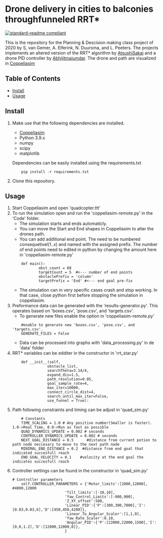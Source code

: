 # Drone delivery in cities to balconies throughfunneled RRT*

[![standard-readme compliant](https://img.shields.io/badge/readme%20style-standard-brightgreen.svg?style=flat-square)](https://github.com/RichardLitt/standard-readme)

This is the repository for the Planning & Descision making class project of 2020 by S, van Gemer, A. Elferink, N. Duursma, and L. Peeters.
The projects implements an altered version of the RRT* algorithm by [AtsushiSakai](https://github.com/AtsushiSakai/PythonRobotics) and a drone PID controller by [Abhijitmajumdar](https://github.com/abhijitmajumdar/Quadcopter_simulator).
The drone and path are visualized in [Coppeliasim](https://www.coppeliarobotics.com/)

## Table of Contents

- [Install](#install)
- [Usage](#usage)

## Install
1. Make use that the following dependencies are installed.

	- [Coppeliasim](https://www.coppeliarobotics.com/)
	- Python 3.9.x
	- numpy
	- scipy
	- matplotlib

	Dependencies can be easily installed using the requirements.txt
	```
		pip install -r requirements.txt
	```

2. Clone this repository.

## Usage

1. Start Coppeliasim and open 'quadcopter.ttt'
2. To run the simulation open and run the 'coppeliasim-remote.py' in the 'Code' folder.
	- The simulation starts and ends automaticly.
	- You can move the Start and End shapes in Coppeliasim to alter the drones path.
	- You can add additional end point. The need to be numbered consequetivel(1..x) and named with the assigned prefix.
		The number of end points need to edited in python by changing the amount here in 'coppeliasim-remote.py'
	```
		def main():
    			obst_count = 68
    			targetCount = 5  #<--- number of end points
    			obstaclePrefix = 'column'
    			targetPrefix = 'End' #<--- end goal pre-fix
	```
	- The simulation can in very specific cases crash and stop working. In that case, close python first before stopping the simulation in coppeliasim.
3. Preformance data can be generated with the 'results-generator.py'. This operates based on 'boxes.csv', 'pose.csv', and 'targets.csv'.
	- To generate new files enable the option in 'coppeliasim-remote.py'
	```
		#enable to generate new 'boxes.csv', 'pose.csv', and 'targets.csv'.
		GENERATE_FILES = False
	```
	- Data can be processed into graphs with 'data_processing.py' in de 'data' folder
4. RRT* variables can be edditer in the constructor in 'rrt_star.py'
	```
		def __init__(self,
                 	obstacle_list,
                 	searchTheta=3.14/4,
                 	expand_dis=1.5,
                 	path_resolution=0.05,
                 	goal_sample_rate=4,
                 	max_iter=10000,
                 	connect_circle_dist=4,
                 	search_until_max_iter=False,
                 	use_funnel = True):
	```
5. Path following constraints and timing can be adjust in 'quad_sim.py'
	```
		# Constants
		TIME_SCALING = 1.0 # Any positive number(Smaller is faster). 1.0->Real Time, 0.0->Run as fast as possible
		QUAD_DYNAMICS_UPDATE = 0.002 # seconds
		CONTROLLER_DYNAMICS_UPDATE = 0.002 # seconds
		NEXT_GOAL_DISTANCE = 0.5      #distance from current potion to path node neccesary to move to the next path node
		MINIMAL_END_DISTANCE = 0.2  #distance from end goal that indicated succesfull reach
		END_GOAL_VELOCITY = 0.1    #velocity at the end goal the indicates succesfull reach
	```
6. Controller settings can be found in the constructor in 'quad_sim.py'
	```
	# Controller parameters
        self.CONTROLLER_PARAMETERS = {'Motor_limits':[2000,12000],  #4000,12000
                            'Tilt_limits':[-10,10],
                            'Yaw_Control_Limits':[-900,900],
                            'Z_XY_offset':500,
                            'Linear_PID':{'P':[300,300,7000],'I':[0.03,0.03,6],'D':[450,450,4200]},
                            'Linear_To_Angular_Scaler':[1,1,0],
                            'Yaw_Rate_Scaler':0.18,
                            'Angular_PID':{'P':[22000,22000,1500],'I':[0,0,1.2],'D':[12000,12000,0]},
                            }
	```
